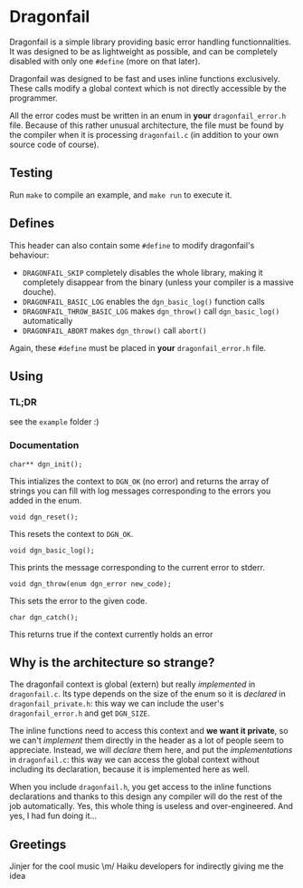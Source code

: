 # Dragonfail
Dragonfail is a simple library providing basic error handling functionnalities.
It was designed to be as lightweight as possible, and can be completely disabled
with only one `#define` (more on that later).

Dragonfail was designed to be fast and uses inline functions exclusively. These
calls modify a global context which is not directly accessible by the programmer.

All the error codes must be written in an enum in **your** `dragonfail_error.h` file.
Because of this rather unusual architecture, the file must be found by the compiler
when it is processing `dragonfail.c` (in addition to your own source code of course).

## Testing
Run `make` to compile an example, and `make run` to execute it.

## Defines
This header can also contain some `#define` to modify dragonfail's behaviour:
 - `DRAGONFAIL_SKIP` completely disables the whole library, making it completely
   disappear from the binary (unless your compiler is a massive douche).
 - `DRAGONFAIL_BASIC_LOG` enables the `dgn_basic_log()` function calls
 - `DRAGONFAIL_THROW_BASIC_LOG` makes `dgn_throw()` call `dgn_basic_log()` automatically
 - `DRAGONFAIL_ABORT` makes `dgn_throw()` call `abort()`

Again, these `#define` must be placed in **your** `dragonfail_error.h` file.

## Using
### TL;DR
see the `example` folder :)

### Documentation
```
char** dgn_init();
```
This intializes the context to `DGN_OK` (no error) and returns the array of strings
you can fill with log messages corresponding to the errors you added in the enum.

```
void dgn_reset();
```
This resets the context to `DGN_OK`.

```
void dgn_basic_log();
```
This prints the message corresponding to the current error to stderr.

```
void dgn_throw(enum dgn_error new_code);
```
This sets the error to the given code.

```
char dgn_catch();
```
This returns true if the context currently holds an error

## Why is the architecture so strange?
The dragonfail context is global (extern) but really *implemented* in `dragonfail.c`.
Its type depends on the size of the enum so it is *declared* in `dragonfail_private.h`:
this way we can include the user's `dragonfail_error.h` and get `DGN_SIZE`.

The inline functions need to access this context and **we want it private**, so we can't
*implement* them directly in the header as a lot of people seem to appreciate. Instead,
we will *declare* them here, and put the *implementations* in `dragonfail.c`: this way
we can access the global context without including its declaration, because it is
implemented here as well.

When you include `dragonfail.h`, you get access to the inline functions declarations
and thanks to this design any compiler will do the rest of the job automatically. Yes,
this whole thing is useless and over-engineered. And yes, I had fun doing it...

## Greetings
Jinjer for the cool music \m/
Haiku developers for indirectly giving me the idea
